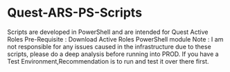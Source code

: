 # Quest-ARS-PS-Scripts
Scripts are developed in PowerShell and are intended for Quest Active Roles
Pre-Requisite : Download Active Roles PowerShell module
Note : I am not responsible for any issues caused in the infrastructure due to these scripts, please do a deep analysis before running into PROD. If you have a Test Environment,Recommendation is to run and test it over there first.